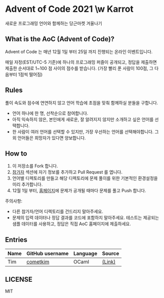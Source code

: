# Advent of Code 2021 \w Karrot

새로운 프로그래밍 언어와 함께하는 당근마켓 겨울나기

## What is the AoC (Advent of Code)?

Advent of Code 는 매년 12월 1일 부터 25일 까지 진행되는 온라인 이벤트입니다.

매일 자정(EST/UTC-5 기준)에 하나의 프로그래밍 퍼즐이 공개되고, 정답을 제출하면 제출한 순서대로 1~100 점 사이의 점수를 받습니다. (가장 빨리 푼 사람이 100점, 그 다음부터 1점씩 떨어짐)

## Rules

풀이 속도와 점수에 연연하지 않고 언어 학습에 초점을 맞춰 함께하실 분들을 구합니다.

- 언어 하나에 한 명, 선착순으로 참여합니다.
- 아직 익숙하지 않은, 본인에게 새로운, 잘 알려지지 않지만 소개하고 싶은 언어를 선택합니다.
- 한 사람이 여러 언어를 선택할 수 있지만, 가장 우선하는 언어를 선택해야합니다. 그 외 언어들은 희망자가 있다면 양보합니다.

## How to

1. 이 저장소를 Fork 합니다.
2. [참가자](#entries) 섹션에 자기 정보를 추가하고 Pull Request 를 엽니다.
3. 언어별 디렉토리를 만들고 해당 디렉토리에 문제 풀이를 위한 기본적인 환경설정을 미리 추가합니다.
4. 12월 1일 부터, [홈페이지](https://adventofcode.com/2021)에 문제가 공개될 때마다 문제를 풀고 Push 합니다.

주의사항:

- 다른 참가자/언어 디렉토리를 건드리지 말아주세요.
- 문제의 입력 데이터나 정답 결과를 코드에 포함하지 말아주세요.
  테스트는 제공되는 샘플 데이터를 사용하고, 정답은 직접 AoC 홈페이지에 제출하세요.

## Entries

| Name | GitHub username                                | Language | Source          |
|:---- |:---------------------------------------------- | -------- | --------------- |
| Tim  | [cometkim](https://github.com/cometkim)        | OCaml    | [(Link)](ocaml) |

## LICENSE

MIT
